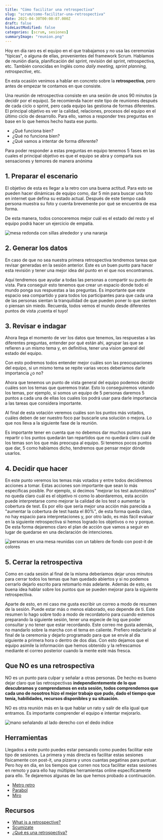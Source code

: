```yaml
---
title: "Cómo facilitar una retrospectiva"
slug: "scrum/como-facilitar-una-retrospectiva"
date: 2021-04-30T00:00:07.000Z
draft: false
hideLastModified: false
categories: [scrum, sesiones]
summaryImage: "reunion.png"
---
```


Hoy en día raro es el equipo en el que trabajamos y no usa las ceremonias "típicas", o alguna de ellas, provenientes del framework Scrum. Hablamos de reunión diaria, planificación del sprint, revisión del sprint, retrospectiva, etc. También conocidas en Inglés como *daily meeting, sprint planning, retrospective*, etc.

En esta ocasión venimos a hablar en concreto sobre la **retrospectiva**, pero antes de empezar te contamos en que consiste.

Una reunión de retrospectiva consiste en una sesión de unos 90 minutos (a decidir por el equipo). Se recomienda hacer este tipo de reuniones después de cada ciclo o sprint, pero cada equipo las gestiona de formas diferentes. El principal objetivo es ver la calidad, relaciones, procesos del equipo en el último ciclo de desarrollo. Para ello, vamos a responder tres preguntas en base en lo que hemos hecho hasta ese punto.

- ¿Qué funciona bien?
- ¿Qué no funciona bien?
- ¿Qué vamos a intentar de forma diferente?

Para poder responder a estas preguntas en equipo tenemos 5 fases en las cuales el principal objetivo es que el equipo se abra y comparta sus sensaciones y temores de manera anónima

## 1. Preparar el escenario

El objetivo de esta es llegar a la retro con una buena actitud. Para esto se pueden hacer dinámicas de equipo como, dar 5 min para buscar una foto en internet que defina su estado actual. Después de este tiempo cada persona muestra su foto y cuenta brevemente por qué se encuentra de esa forma.

De esta manera, todos conoceremos mejor cuál es el estado del resto y el equipo podrá hacer un ejercicio de empatía.

![mesa redonda con sillas alrededor y una naranja](mesa.png)

## 2. Generar los datos

En caso de que no sea nuestra primera retrospectiva tendremos tareas que revisar generadas en la sesión anterior. Este es un buen punto para hacer esta revisión y tener una mejor idea del punto en el que nos encontramos.

Aquí tendremos que ayudar a todas las personas a compartir su punto de vista. Para conseguir esto tenemos que crear un espacio donde todo el mundo ponga sus respuestas a las preguntas. Es importante que este espacio sea compartido y para todos los participantes para que cada una de las personas sientan la tranquilidad de que pueden poner lo que sienten o piensan sin miedo. Recuerda, todos vemos el mundo desde diferentes puntos de vista ¡cuenta el tuyo!

## 3. Revisar e indagar

Ahora llega el momento de ver los datos que tenemos, las respuestas a las diferentes preguntas, entender por qué están ahi, agrupar las que se refieren a un mismo tema y, en definitiva, tener una vision general del estado del equipo.

Con esto podremos todos entender mejor cuáles son las preocupaciones del equipo, si un mismo tema se repite varias veces deberíamos darle importancia ¿o no?

Ahora que tenemos un punto de vista general del equipo podemos decidir cuáles son los temas que queremos tratar. Esto lo conseguiremos votando los temas, por ejemplo, si somos un equipo de 5 personas daremos 5 puntos a cada una de ellas los cuales los podrá usar para darle importancia a las tareas que considera importante.

Al final de esta votación veremos cuáles son los puntos más votados, cuáles deben de ser nuestro foco par buscarle una solución o mejora. Lo que nos lleva a la siguiente fase de la reunión.

Es importante tener en cuenta que no debemos dar muchos puntos para repartir o los puntos quedarán tan repartidos que no quedará claro cuál de los temas son los que más preocupa al equipo. Si tenemos pocos puntos que dar, 5 como habíamos dicho, tendremos que pensar mejor dónde usarlos.

## 4. Decidir que hacer

En este punto veremos los temas más votados y entre todos decidiremos acciones a tomar. Estas acciones son importante que sean lo más específicas posible. Por ejemplo, si decimos "mejorar los test automáticos" no queda claro cuál es el objetivo ni como lo abordaremos, esta acción puede interpretarse como mejorar la calidad de los test o aumentar la cobertura de test. Es por ello que sería mejor una acción más parecida a "aumentar la cobertura de test hasta el 80%", de esta forma queda claro, no hay espacio para interpretaciones y, por otro lado, es más fácil evaluar en la siguiente retrospectiva si hemos logrado los objetivos o no y porque. De esta forma dejaremos claro el plan de acción que vamos a seguir en lugar de quedarse en una declaración de intenciones.

![personas en una mesa reunidas con un tablero de fondo con post-it de colores](reunion.png)

## 5. Cerrar la retrospectiva

Como en cada sesión al final de la misma deberíamos dejar unos minutos para cerrar todos los temas que han quedado abiertos y si no podemos cerrarlo dejarlo escrito para retomarlo más adelante. Además de esto, es buena idea hablar sobre los puntos que se pueden mejorar para la siguiente retrospectiva.

Aparte de esto, en mi caso me gusta escribir un correo a modo de resumen de la sesión. Puede estar más o menos elaborado, eso depende de ti. Este resumen lo hago sobre todo a modo de recordatorio para cuando estemos preparando la siguiente sesión, tener una especie de log que poder consultar y no tener que estar recordando. Este correo me gusta además, no mandarlo sobre la marcha con el tema en caliente. Prefiero redactarlo al final de la ceremonia y dejarlo programado para que se envíe al día siguiente a primera hora o dentro de dos días. Con esto dejamos que el equipo asimile la información que hemos obtenido y la refrescamos mediante el correo posterior cuando la mente esté más fresca.

## Que NO es una retrospectiva

NO es un punto para culpar y señalar a otras personas. De hecho es bueno dejar claro que las retrospectivas **independientemente de lo que descubramos y comprendamos en esta sesión, todos comprendemos que cada uno de nosotros hizo el mejor trabajo que pudo, dado el tiempo que tenía, habilidades, recursos disponibles y su situación.**

NO es otra reunión más en la que hablar un rato y salir de ella igual que entramos. Es importante comprender el equipo e intentar mejorarlo.

![mano señalando al lado derecho con el dedo índice](dedo.png)

## Herramientas

Llegados a este punto puedes estar pensando como puedes facilitar este tipo de sesiones. La primera y más directa es facilitar estas sesiones físicamente con post-it, una pizarra y unos cuantas pegatinas para puntuar. Pero hoy en día, en los tiempos que corren nos toca facilitar estas sesiones en remoto y para ello hay múltiples herramientas online específicamente para ello. Te dejaremos algunas de las que hemos probado a continuación.

- [Metro retro](https://metroretro.io/)
- [Parabol](https://www.parabol.co/)
- [Miro](https://miro.com/)

## Recursos

- [What is a retrospective?](https://retromat.org/blog/what-is-a-retrospective)
- [Scumizate](http://scrumizate.com/post/28/cmo-hacer-una-reunin-retrospectiva-muy-productiva)
- [¿Qué es una retrospectiva?](https://medium.com/kleer/qu%C3%A9-es-una-retrospectiva-a191bc822468)
